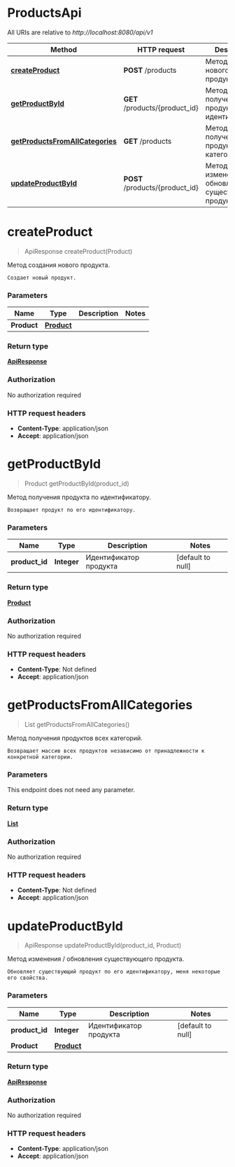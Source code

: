 # ProductsApi

All URIs are relative to *http://localhost:8080/api/v1*

| Method | HTTP request | Description |
|------------- | ------------- | -------------|
| [**createProduct**](ProductsApi.md#createProduct) | **POST** /products | Метод создания нового продукта. |
| [**getProductById**](ProductsApi.md#getProductById) | **GET** /products/{product_id} | Метод получения продукта по идентификатору. |
| [**getProductsFromAllCategories**](ProductsApi.md#getProductsFromAllCategories) | **GET** /products | Метод получения продуктов всех категорий. |
| [**updateProductById**](ProductsApi.md#updateProductById) | **POST** /products/{product_id} | Метод изменения / обновления существующего продукта. |


<a name="createProduct"></a>
# **createProduct**
> ApiResponse createProduct(Product)

Метод создания нового продукта.

    Создает новый продукт.

### Parameters

|Name | Type | Description  | Notes |
|------------- | ------------- | ------------- | -------------|
| **Product** | [**Product**](../Models/Product.md)|  | |

### Return type

[**ApiResponse**](../Models/ApiResponse.md)

### Authorization

No authorization required

### HTTP request headers

- **Content-Type**: application/json
- **Accept**: application/json

<a name="getProductById"></a>
# **getProductById**
> Product getProductById(product\_id)

Метод получения продукта по идентификатору.

    Возвращает продукт по его идентификатору.

### Parameters

|Name | Type | Description  | Notes |
|------------- | ------------- | ------------- | -------------|
| **product\_id** | **Integer**| Идентификатор продукта | [default to null] |

### Return type

[**Product**](../Models/Product.md)

### Authorization

No authorization required

### HTTP request headers

- **Content-Type**: Not defined
- **Accept**: application/json

<a name="getProductsFromAllCategories"></a>
# **getProductsFromAllCategories**
> List getProductsFromAllCategories()

Метод получения продуктов всех категорий.

    Возвращает массив всех продуктов независимо от принадлежности к конкретной категории.

### Parameters
This endpoint does not need any parameter.

### Return type

[**List**](../Models/Product.md)

### Authorization

No authorization required

### HTTP request headers

- **Content-Type**: Not defined
- **Accept**: application/json

<a name="updateProductById"></a>
# **updateProductById**
> ApiResponse updateProductById(product\_id, Product)

Метод изменения / обновления существующего продукта.

    Обновляет существующий продукт по его идентификатору, меня некоторые его свойства.

### Parameters

|Name | Type | Description  | Notes |
|------------- | ------------- | ------------- | -------------|
| **product\_id** | **Integer**| Идентификатор продукта | [default to null] |
| **Product** | [**Product**](../Models/Product.md)|  | |

### Return type

[**ApiResponse**](../Models/ApiResponse.md)

### Authorization

No authorization required

### HTTP request headers

- **Content-Type**: application/json
- **Accept**: application/json

